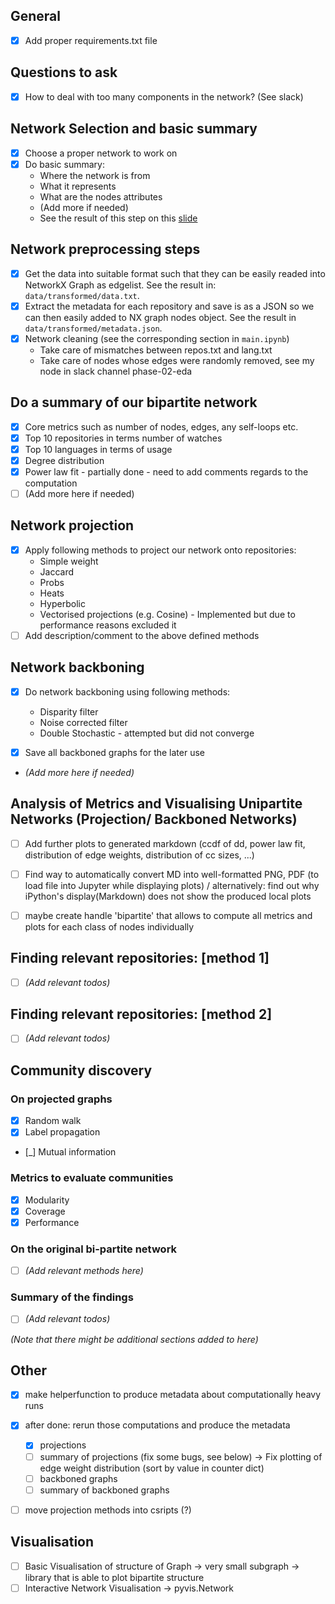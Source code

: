 ## General

- [x] Add proper requirements.txt file

## Questions to ask

- [x] How to deal with too many components in the network? (See slack)

## Network Selection and basic summary

- [x] Choose a proper network to work on
- [x] Do basic summary:
  - Where the network is from
  - What it represents
  - What are the nodes attributes
  - (Add more if needed)
  - See the result of this step on this [slide](https://docs.google.com/presentation/d/13dyLBafxCt2VNjRtrBzkrYpuNhHQViyT52FdB1JcBHQ/edit#slide=id.p)

## Network preprocessing steps

- [x] Get the data into suitable format such that they can be easily readed into NetworkX Graph as edgelist. See the result in: `data/transformed/data.txt`.
- [x] Extract the metadata for each repository and save is as a JSON so we can then easily added to NX graph nodes object. See the result in `data/transformed/metadata.json`.
- [x] Network cleaning (see the corresponding section in `main.ipynb`)
  - Take care of mismatches between repos.txt and lang.txt
  - Take care of nodes whose edges were randomly removed, see my node in slack channel phase-02-eda

## Do a summary of our bipartite network

- [x] Core metrics such as number of nodes, edges, any self-loops etc.
- [x] Top 10 repositories in terms number of watches
- [x] Top 10 languages in terms of usage
- [x] Degree distribution
- [x] Power law fit - partially done - need to add comments regards to the computation
- [ ] (Add more here if needed)

## Network projection

- [x] Apply following methods to project our network onto repositories:
  - Simple weight
  - Jaccard
  - Probs
  - Heats
  - Hyperbolic
  - Vectorised projections (e.g. Cosine) - Implemented but due to performance reasons excluded it
- [ ] Add description/comment to the above defined methods

## Network backboning

- [x] Do network backboning using following methods:

  - Disparity filter
  - Noise corrected filter
  - Double Stochastic - attempted but did not converge

- [x] Save all backboned graphs for the later use

- _(Add more here if needed)_

## Analysis of Metrics and Visualising Unipartite Networks (Projection/ Backboned Networks)

- [ ] Add further plots to generated markdown (ccdf of dd, power law fit, distribution
      of edge weights, distribution of cc sizes, ...)
- [ ] Find way to automatically convert MD into well-formatted PNG, PDF (to load
      file into Jupyter while displaying plots) / alternatively: find out why iPython's
      display(Markdown) does not show the produced local plots

- [ ] maybe create handle 'bipartite' that allows to compute all metrics and plots for each
      class of nodes individually

## Finding relevant repositories: [method 1]

- [ ] _(Add relevant todos)_

## Finding relevant repositories: [method 2]

- [ ] _(Add relevant todos)_

## Community discovery

### On projected graphs

- [x] Random walk
- [x] Label propagation
- [_] Mutual information

### Metrics to evaluate communities

- [x] Modularity
- [x] Coverage
- [x] Performance

### On the original bi-partite network

- [ ] _(Add relevant methods here)_

### Summary of the findings

- [ ] _(Add relevant todos)_

_(Note that there might be additional sections added to here)_

## Other

- [x] make helperfunction to produce metadata about computationally heavy runs
- [x] after done: rerun those computations and produce the metadata
  - [x] projections
  - [ ] summary of projections (fix some bugs, see below)
        -> Fix plotting of edge weight distribution (sort by value in counter dict)
  - [ ] backboned graphs
  - [ ] summary of backboned graphs

- [ ] move projection methods into csripts (?)



## Visualisation

- [ ] Basic Visualisation of structure of Graph -> very small subgraph -> library that is able to plot bipartite structure
- [ ] Interactive Network Visualisation -> pyvis.Network
